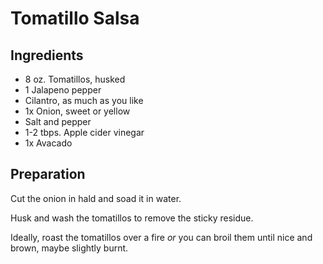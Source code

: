 # Tomatillo Salsa

## Ingredients 

- 8 oz. Tomatillos, husked
- 1 Jalapeno pepper
- Cilantro, as much as you like
- 1x Onion, sweet or yellow
- Salt and pepper
- 1-2 tbps. Apple cider vinegar
- 1x Avacado 

## Preparation

Cut the onion in hald and soad it in water.

Husk and wash the tomatillos to remove the sticky residue.

Ideally, roast the tomatillos over a fire *or* you can broil them until nice and brown, maybe slightly burnt. 

